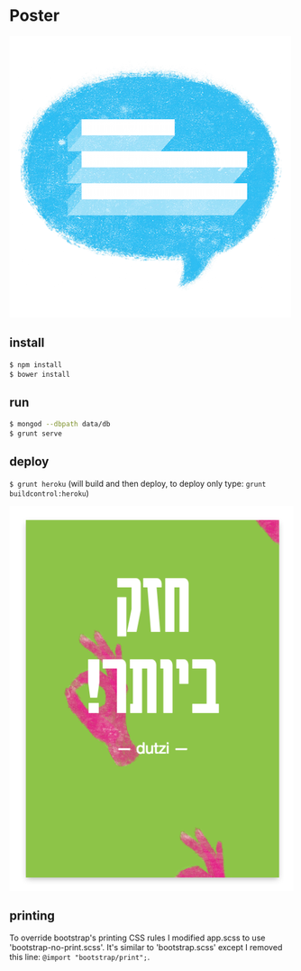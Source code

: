 # Poster

![Poster Logo](assets/logo500x500.png)

## install

```bash
$ npm install
$ bower install
```

## run

```bash
$ mongod --dbpath data/db
$ grunt serve
```

## deploy

`$ grunt heroku` (will build and then deploy, to deploy only type: `grunt buildcontrol:heroku`)

![Poster Slogan](assets/slogan.png)

## printing

To override bootstrap's printing CSS rules I modified app.scss to use 'bootstrap-no-print.scss'. It's similar to 'bootstrap.scss' except I removed this line: `@import "bootstrap/print";`.
